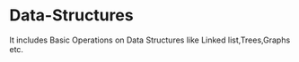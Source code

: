 # Data-Structures
It includes Basic Operations on Data Structures like Linked list,Trees,Graphs etc. 
